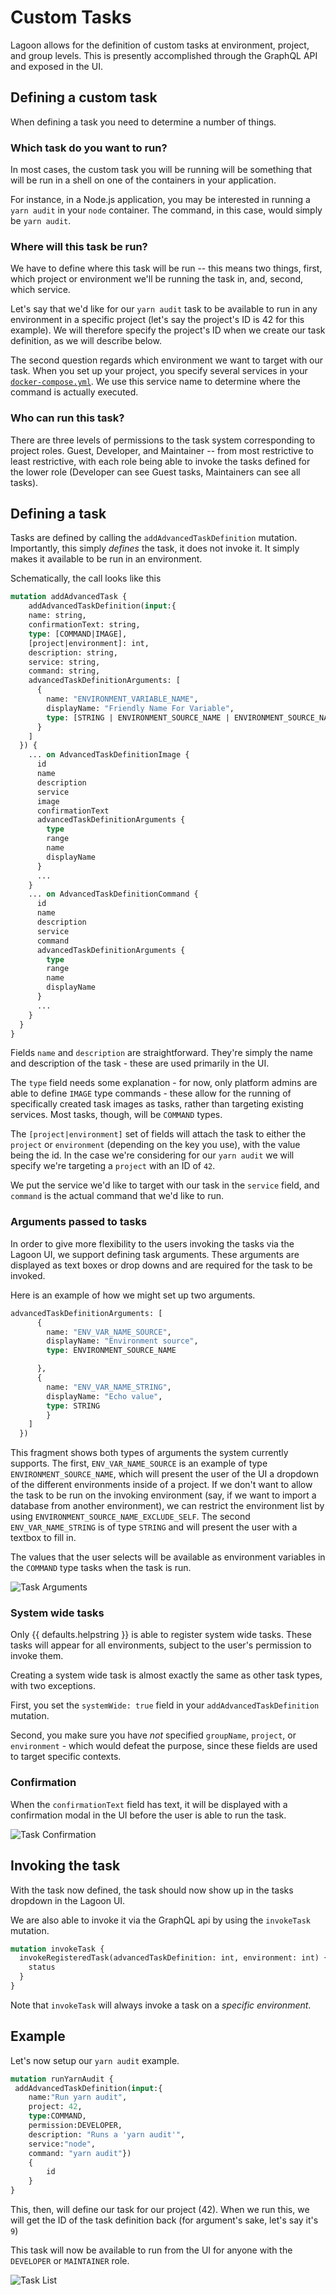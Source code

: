 # Custom Tasks

Lagoon allows for the definition of custom tasks at environment, project, and group levels. This is presently accomplished through the GraphQL API and exposed in the UI.

## Defining a custom task

When defining a task you need to determine a number of things.

### Which task do you want to run?

In most cases, the custom task you will be running will be something that will be run in a shell on one of the containers in your application.

For instance, in a Node.js application, you may be interested in running a `yarn audit` in your `node` container. The command, in this case, would simply be `yarn audit`.

### Where will this task be run?

We have to define where this task will be run -- this means two things, first, which project or environment we'll be running the task in, and, second, which service.

Let's say that we'd like for our `yarn audit` task to be available to run in any environment in a specific project \(let's say the project's ID is 42 for this example\). We will therefore specify the project's ID when we create our task definition, as we will describe below.

The second question regards which environment we want to target with our task. When you set up your project, you specify several services in your [`docker-compose.yml`](../concepts-basics/docker-compose-yml.md). We use this service name to determine where the command is actually executed.

### Who can run this task?

There are three levels of permissions to the task system corresponding to project roles. Guest, Developer, and Maintainer -- from most restrictive to least restrictive, with each role being able to invoke the tasks defined for the lower role \(Developer can see Guest tasks, Maintainers can see all tasks\).

## Defining a task

Tasks are defined by calling the `addAdvancedTaskDefinition` mutation. Importantly, this simply _defines_ the task, it does not invoke it. It simply makes it available to be run in an environment.

Schematically, the call looks like this

```graphql title="Define a new task"
mutation addAdvancedTask {
    addAdvancedTaskDefinition(input:{
    name: string,
    confirmationText: string,
    type: [COMMAND|IMAGE],
    [project|environment]: int,
    description: string,
    service: string,
    command: string,
    advancedTaskDefinitionArguments: [
      {
        name: "ENVIRONMENT_VARIABLE_NAME",
        displayName: "Friendly Name For Variable",
        type: [STRING | ENVIRONMENT_SOURCE_NAME | ENVIRONMENT_SOURCE_NAME_EXCLUDE_SELF]
      }
    ]
  }) {
    ... on AdvancedTaskDefinitionImage {
      id
      name
      description
      service
      image
      confirmationText
      advancedTaskDefinitionArguments {
        type
        range
        name
        displayName
      }
      ...
    }
    ... on AdvancedTaskDefinitionCommand {
      id
      name
      description
      service
      command
      advancedTaskDefinitionArguments {
        type
        range
        name
        displayName
      }
      ...
    }
  }
}
```

Fields `name` and `description` are straightforward. They're simply the name and description of the task - these are used primarily in the UI.

The `type` field needs some explanation - for now, only platform admins are able to define `IMAGE` type commands - these allow for the running of specifically created task images as tasks, rather than targeting existing services. Most tasks, though, will be `COMMAND` types.

The `[project|environment]` set of fields will attach the task to either the `project` or `environment` \(depending on the key you use\), with the value being the id. In the case we're considering for our `yarn audit` we will specify we're targeting a `project` with an ID of `42`.

We put the service we'd like to target with our task in the `service` field, and `command` is the actual command that we'd like to run.

### Arguments passed to tasks

In order to give more flexibility to the users invoking the tasks via the Lagoon UI, we support defining task arguments. These arguments are displayed as text boxes or drop downs and are required for the task to be invoked.

Here is an example of how we might set up two arguments.

```graphql title="Define task arguments"
advancedTaskDefinitionArguments: [
      {
        name: "ENV_VAR_NAME_SOURCE",
        displayName: "Environment source",
        type: ENVIRONMENT_SOURCE_NAME

      },
      {
        name: "ENV_VAR_NAME_STRING",
        displayName: "Echo value",
        type: STRING
        }
    ]
  })
```

This fragment shows both types of arguments the system currently supports.
The first, `ENV_VAR_NAME_SOURCE` is an example of type `ENVIRONMENT_SOURCE_NAME`, which will present the user of the UI a dropdown of the different environments inside of a project. If we don't want to allow the task to be run on the invoking environment (say, if we want to import a database from another environment), we can restrict the environment list by using `ENVIRONMENT_SOURCE_NAME_EXCLUDE_SELF`.
The second `ENV_VAR_NAME_STRING` is of type `STRING` and will present the user with a textbox to fill in.

The values that the user selects will be available as environment variables in the `COMMAND` type tasks when the task is run.

![Task Arguments](../images/custom-task-arguments.png)


### System wide tasks

Only {{ defaults.helpstring }} is able to register system wide tasks. These tasks will appear for all environments, subject to the user's permission to invoke them.

Creating a system wide task is almost exactly the same as other task types, with two exceptions.

First, you set the `systemWide: true` field in your `addAdvancedTaskDefinition` mutation.

Second, you make sure you have *not* specified `groupName`, `project`, or `environment` - which would defeat the purpose, since these fields are used to target specific contexts.


### Confirmation

When the `confirmationText` field has text, it will be displayed with a confirmation modal in the UI before the user is able to run the task.

![Task Confirmation](../images/custom-task-confirm.png)

## Invoking the task

With the task now defined, the task should now show up in the tasks dropdown in the Lagoon UI.

We are also able to invoke it via the GraphQL api by using the `invokeTask` mutation.

```graphql title="Invoke task"
mutation invokeTask {
  invokeRegisteredTask(advancedTaskDefinition: int, environment: int) {
    status
  }
}
```

Note that `invokeTask` will always invoke a task on a _specific environment_.

## Example

Let's now setup our `yarn audit` example.

```graphql title="Define task mutation"
mutation runYarnAudit {
 addAdvancedTaskDefinition(input:{
    name:"Run yarn audit",
    project: 42,
    type:COMMAND,
    permission:DEVELOPER,
    description: "Runs a 'yarn audit'",
    service:"node",
    command: "yarn audit"})
    {
        id
    }
}
```

This, then, will define our task for our project \(42\). When we run this, we will get the ID of the task definition back \(for argument's sake, let's say it's `9`\)

This task will now be available to run from the UI for anyone with the `DEVELOPER` or `MAINTAINER` role.

![Task List](../images/task-yarn-audit.png)
